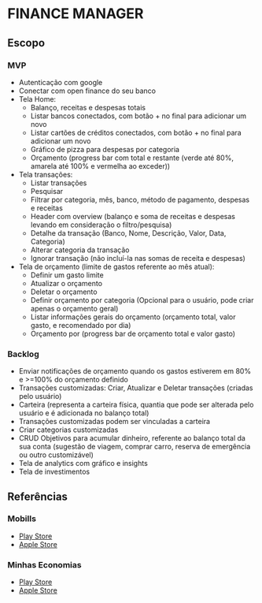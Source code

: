 # FINANCE MANAGER

## Escopo

### MVP

- Autenticação com google
- Conectar com open finance do seu banco
- Tela Home:
  - Balanço, receitas e despesas totais
  - Listar bancos conectados, com botão + no final para adicionar um novo
  - Listar cartões de créditos conectados, com botão + no final para adicionar um novo
  - Gráfico de pizza para despesas por categoria
  - Orçamento (progress bar com total e restante (verde até 80%, amarela até 100% e vermelha ao exceder))
- Tela transações:
  - Listar transações
  - Pesquisar
  - Filtrar por categoria, mês, banco, método de pagamento, despesas e receitas
  - Header com overview (balanço e soma de receitas e despesas levando em consideração o filtro/pesquisa)
  - Detalhe da transação (Banco, Nome, Descrição, Valor, Data, Categoria)
  - Alterar categoria da transação
  - Ignorar transação (não incluí-la nas somas de receita e despesas)
- Tela de orçamento (limite de gastos referente ao mês atual):
  - Definir um gasto limite
  - Atualizar o orçamento
  - Deletar o orçamento
  - Definir orçamento por categoria (Opcional para o usuário, pode criar apenas o orçamento geral)
  - Listar informações gerais do orçamento (orçamento total, valor gasto, e recomendado por dia)
  - Orçamento por (progress bar de orçamento total e valor gasto)

### Backlog

- Enviar notificações de orçamento quando os gastos estiverem em 80% e >=100% do orçamento definido
- Transações customizadas: Criar, Atualizar e Deletar transações (criadas pelo usuário)
- Carteira (representa a carteira física, quantia que pode ser alterada pelo usuário e é adicionada no balanço total)
- Transações customizadas podem ser vinculadas a carteira
- Criar categorias customizadas
- CRUD Objetivos para acumular dinheiro, referente ao balanço total da sua conta (sugestão de viagem, comprar carro, reserva de emergência ou outro customizável)
- Tela de analytics com gráfico e insights
- Tela de investimentos

## Referências

### Mobills

- [Play Store](https://play.google.com/store/apps/details?id=br.com.gerenciadorfinanceiro.controller)
- [Apple Store](https://apps.apple.com/us/app/mobills-budget-planner/id921838244)

### Minhas Economias

- [Play Store](https://play.google.com/store/apps/details?id=com.minhaseconomias&hl=pt)
- [Apple Store](https://apps.apple.com/br/app/minhas-economias/id520869873)
